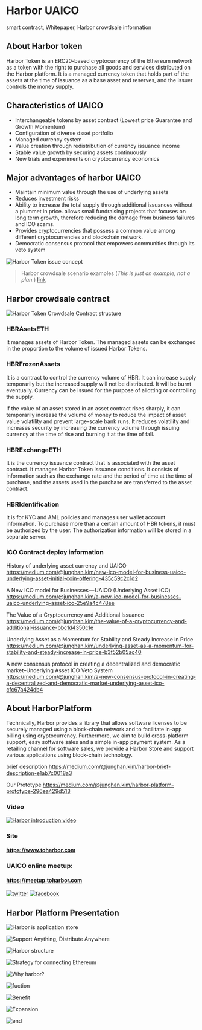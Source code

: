 # Harbor UAICO

smart contract, Whitepaper, Harbor crowdsale information

## About Harbor token

Harbor Token is an ERC20-based cryptocurrency of the Ethereum network as a token with the right to purchase all goods and services distributed on the Harbor platform. It is a managed currency token that holds part of the assets at the time of issuance as a base asset and reserves, and the issuer controls the money supply.



  ## Characteristics of UAICO
- Interchangeable tokens by asset contract (Lowest price Guarantee and Growth Momentum)
- Configuration of diverse dsset portfolio
- Managed currency system
- Value creation through redistribution of currency issuance income
- Stable value growth by securing assets continuously
- New trials and experiments on cryptocurrency economics

## Major advantages of harbor UAICO
-	Maintain minimum value through the use of underlying assets
-	Reduces investment risks
-	Ability to increase the total supply through additional issuances without a plummet in price. allows small fundraising projects that focuses on long term growth, therefore reducing the damage from business failures and ICO scams. 
-	Provides cryptocurrencies that possess a common value among different cryptocurrencies and blockchain network. 
-	Democratic consensus protocol that empowers communities through its veto system

  
![](img/token_concept1.png "Harbor Token issue concept")

>Harbor crowdsale scenario examples (*This is just an example, not a plan.*)
>[link](https://docs.google.com/spreadsheets/d/1HoIUNR-K55de0KaysTnZiMjszJtl_qU0C0AXG58jlQc/edit?usp=sharing)


## Harbor crowdsale contract

![](img/HBRCrowdsaleContractor01.png "Harbor Token Crowdsale Contract structure")

### HBRAsetsETH
It manages assets of Harbor Token. The managed assets can be exchanged in the proportion to the volume of issued Harbor Tokens.

### HBRFrozenAssets
It is a contract to control the currency volume of HBR. It can increase supply temporarily but the increased supply will not be distributed. It will be burnt eventually.
Currency can be issued for the purpose of allotting or controlling the supply.
 
If the value of an asset stored in an asset contract rises sharply, it can temporarily increase the volume of money to reduce the impact of asset value volatility and prevent large-scale bank runs.
It reduces volatility and increases security by increasing the currency volume through issuing currency at the time of rise and burning it at the time of fall.

### HBRExchangeETH
It is the currency issuance contract that is associated with the asset contract. It manages Harbor Token issuance conditions. It consists of information such as the exchange rate and the period of time at the time of purchase, and the assets used in the purchase are transferred to the asset contract.

### HBRIdentification
It is for KYC and AML policies and manages user wallet account information.
To purchase more than a certain amount of HBR tokens, it must be authorized by the user. The authorization information will be stored in a separate server.
 

### ICO Contract deploy information

<!-- HarborCrowdsale: [0x84b42a80283a8936ffe95f1fe3762ba4538ce21a](https://etherscan.io/address/0x84b42a80283a8936ffe95f1fe3762ba4538ce21a) -->


History of underlying asset currency and UAICO
https://medium.com/@junghan.kim/new-ico-model-for-business-uaico-underlying-asset-initial-coin-offering-435c59c2c1d2

A New ICO model for Businesses — UAICO (Underlying Asset ICO)
https://medium.com/@junghan.kim/a-new-ico-model-for-businesses-uaico-underlying-asset-ico-25e9a4c478ee

The Value of a Cryptocurrency and Additional Issuance
https://medium.com/@junghan.kim/the-value-of-a-cryptocurrency-and-additional-issuance-bbc1d4350c1e

Underlying Asset as a Momentum for Stability and Steady Increase in Price
https://medium.com/@junghan.kim/underlying-asset-as-a-momentum-for-stability-and-steady-increase-in-price-b3f52b05ac40

A new consensus protocol in creating a decentralized and democratic market–Underlying Asset ICO Veto System
https://medium.com/@junghan.kim/a-new-consensus-protocol-in-creating-a-decentralized-and-democratic-market-underlying-asset-ico-cfc67a424db4


## About HarborPlatform

Technically, Harbor provides a library that allows software licenses to be securely managed using a block-chain network and to facilitate in-app billing using cryptocurrency.
Furthermore, we aim to build cross-platform support, easy software sales and a simple in-app payment system.
As a retailing channel for software sales, we provide a Harbor Store and support various applications using block-chain technology.


brief description
https://medium.com/@junghan.kim/harbor-brief-description-e1ab7c0018a3

Our Prototype
https://medium.com/@junghan.kim/harbor-platform-prototype-296ea429d513

### Video

[![Harbor introduction video](https://img.youtube.com/vi/qTYIwlzJfRs/0.jpg)](https://www.youtube.com/watch?v=qTYIwlzJfRs)

### Site

#### https://www.toharbor.com

### UAICO online meetup: 
#### https://meetup.toharbor.com


[![](http://i.imgur.com/tXSoThF.png "twitter")](https://twitter.com/HarborSupport)
[![](http://i.imgur.com/P3YfQoD.png "facebook")](https://www.facebook.com/HarborToken)


## Harbor Platform Presentation

![](img/harbor_ppt_01.JPG "Harbor is application store")

![](img/harbor_ppt_02.JPG "Support Anything, Distribute Anywhere")

![](img/harbor_ppt_03.JPG "Harbor structure")

![](img/harbor_ppt_04.JPG "Strategy for connecting Ethereum")

![](img/harbor_ppt_05.JPG "Why harbor?")

![](img/harbor_ppt_06.JPG "fuction")

![](img/harbor_ppt_07.JPG "Benefit")

![](img/harbor_ppt_08.JPG "Expansion")

![](img/harbor_ppt_09.JPG "end")

